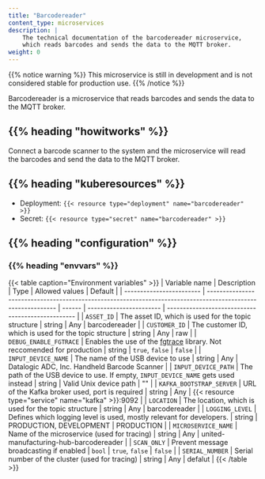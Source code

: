 ```yaml
---
title: "Barcodereader"
content_type: microservices
description: |
    The technical documentation of the barcodereader microservice,
    which reads barcodes and sends the data to the MQTT broker.
weight: 0
---
```


<!-- overview -->

{{% notice warning %}}
This microservice is still in development and is not considered stable for production use.
{{% /notice %}}

Barcodereader is a microservice that reads barcodes and sends the data to the MQTT broker.

## {{% heading "howitworks" %}}

Connect a barcode scanner to the system and the microservice will read the barcodes and send the data to the MQTT broker.

<!-- body -->

## {{% heading "kuberesources" %}}

- Deployment: `{{< resource type="deployment" name="barcodereader" >}}`
- Secret: `{{< resource type="secret" name="barcodereader" >}}`

## {{% heading "configuration" %}}

### {{% heading "envvars" %}}

{{< table caption="Environment variables" >}}
| Variable name            | Description                                                                                                  | Type   | Allowed values          | Default                                           |
| ------------------------ | ------------------------------------------------------------------------------------------------------------ | ------ | ----------------------- | ------------------------------------------------- |
| `ASSET_ID`               | The asset ID, which is used for the topic structure                                                          | string | Any                     | barcodereader                                     |
| `CUSTOMER_ID`            | The customer ID, which is used for the topic structure                                                       | string | Any                     | raw                                               |
| `DEBUG_ENABLE_FGTRACE`   | Enables the use of the [fgtrace](https://github.com/felixge/fgtrace) library. Not reccomended for production | string | `true`, `false`         | `false`                                           |
| `INPUT_DEVICE_NAME`      | The name of the USB device to use                                                                            | string | Any                     | Datalogic ADC, Inc. Handheld Barcode Scanner      |
| `INPUT_DEVICE_PATH`      | The path of the USB device to use. If empty, `INPUT_DEVICE_NAME` gets used instead                           | string | Valid Unix device path  | ""                                                |
| `KAFKA_BOOTSTRAP_SERVER` | URL of the Kafka broker used, port is required                                                               | string | Any                     | {{< resource type="service" name="kafka" >}}:9092 |
| `LOCATION`               | The location, which is  used for the topic structure                                                         | string | Any                     | barcodereader                                     |
| `LOGGING_LEVEL`          | Defines which logging level is used, mostly relevant for developers.                                         | string | PRODUCTION, DEVELOPMENT | PRODUCTION                                        |
| `MICROSERVICE_NAME`      | Name of the microservice (used for tracing)                                                                  | string | Any                     | united-manufacturing-hub-barcodereader            |
| `SCAN_ONLY`              | Prevent message broadcasting if enabled                                                                      | `bool` | `true`, `false`         | `false`                                           |
| `SERIAL_NUMBER`          | Serial number of the cluster (used for tracing)                                                              | string | Any                     | defalut                                           |
{{< /table >}}
